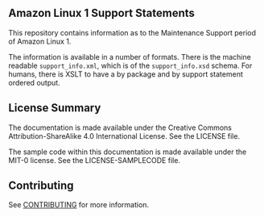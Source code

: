 ## Amazon Linux 1 Support Statements

This repository contains information as to the Maintenance Support period
of Amazon Linux 1.

The information is available in a number of formats. There is the machine
readable `support_info.xml`, which is of the `support_info.xsd` schema.
For humans, there is XSLT to have a by package and by support statement
ordered output.

## License Summary

The documentation is made available under the Creative Commons Attribution-ShareAlike 4.0 International License. See the LICENSE file.

The sample code within this documentation is made available under the MIT-0 license. See the LICENSE-SAMPLECODE file.

## Contributing

See [CONTRIBUTING](CONTRIBUTING.md#security-issue-notifications) for more information.

